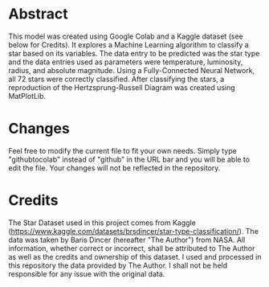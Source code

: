 # Abstract
This model was created using Google Colab and a Kaggle dataset (see below for Credits). It explores a Machine Learning algorithm to classify a star based on its variables. The data entry to be predicted was the star type and the data entries used as parameters were temperature, luminosity, radius, and absolute magnitude. Using a Fully-Connected Neural Network, all 72 stars were correctly classified. After classifying the stars, a reproduction of the Hertzsprung-Russell Diagram was created using MatPlotLib.

# Changes
Feel free to modify the current file to fit your own needs. Simply type "githubtocolab" instead of "github" in the URL bar and you will be able to edit the file. Your changes will not be reflected in the repository.

# Credits
The Star Dataset used in this project comes from Kaggle (https://www.kaggle.com/datasets/brsdincer/star-type-classification/).
The data was taken by Baris Dincer (hereafter "The Author") from NASA. All information, whether correct or incorrect, shall be attributed to The Author as well as the credits and ownership of this dataset. 
I used and processed in this repository the data provided by The Author. I shall not be held responsible for any issue with the original data.
